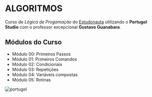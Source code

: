 # ALGORITMOS
Curso de *Lógica de Progamação* do [Estudonauta](https://estudonauta.com) utilizando o **Portugol Studio** com o professor excepcional __Gustavo Guanabara__.

## Módulos do Curso
* Módulo 00: Primeiros Passos
* Módulo 01: Primeiros Comandos
* Módulo 02: Condicionais
* Módulo 03: Repetições
* Módulo 04: Variáveis compostas
* Módulo 05: Rotinas

![portugol](https://user-images.githubusercontent.com/109040443/212701336-bd478644-d7f2-42fe-aed3-c92de74801bf.png)
